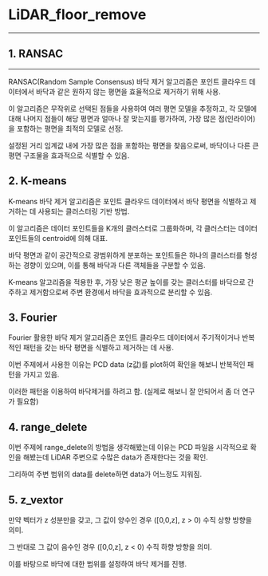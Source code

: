 # LiDAR_floor_remove

*****

## 1. RANSAC

*****

RANSAC(Random Sample Consensus) 바닥 제거 알고리즘은 포인트 클라우드 데이터에서 바닥과 같은 원하지 않는 평면을 효율적으로 제거하기 위해 사용. 

이 알고리즘은 무작위로 선택된 점들을 사용하여 여러 평면 모델을 추정하고, 각 모델에 대해 나머지 점들이 해당 평면과 얼마나 잘 맞는지를 평가하여, 가장 많은 점(인라이어)을 포함하는 평면을 최적의 모델로 선정. 

설정된 거리 임계값 내에 가장 많은 점을 포함하는 평면을 찾음으로써, 바닥이나 다른 큰 평면 구조물을 효과적으로 식별할 수 있음.


## 2. K-means

K-means 바닥 제거 알고리즘은 포인트 클라우드 데이터에서 바닥 평면을 식별하고 제거하는 데 사용되는 클러스터링 기반 방법. 

이 알고리즘은 데이터 포인트들을 K개의 클러스터로 그룹화하며, 각 클러스터는 데이터 포인트들의 centroid에 의해 대표.

바닥 평면과 같이 공간적으로 광범위하게 분포하는 포인트들은 하나의 클러스터를 형성하는 경향이 있으며, 이를 통해 바닥과 다른 객체들을 구분할 수 있음. 

K-means 알고리즘을 적용한 후, 가장 낮은 평균 높이를 갖는 클러스터를 바닥으로 간주하고 제거함으로써 주변 환경에서 바닥을 효과적으로 분리할 수 있음. 


## 3. Fourier

Fourier 활용한 바닥 제거 알고리즘은 포인트 클라우드 데이터에서 주기적이거나 반복적인 패턴을 갖는 바닥 평면을 식별하고 제거하는 데 사용.

이번 주제에서 사용한 이유는 PCD data (z값)를 plot하여 확인을 해보니 반복적인 패턴을 가지고 있음.

이러한 패턴을 이용하여 바닥제거를 하려고 함. (실제로 해보니 잘 안되어서 좀 더 연구가 필요함)


## 4. range_delete

이번 주제에 range_delete의 방법을 생각해봤는데 이유는 PCD 파일을 시각적으로 확인을 해봤는데 LiDAR 주변으로 수많은 data가 존재한다는 것을 확인.

그리하여 주변 범위의 data를 delete하면 data가 어느정도 지워짐.


## 5. z_vextor

만약 벡터가 z 성분만을 갖고, 그 값이 양수인 경우 ([0,0,z], z > 0) 수직 상향 방향을 의미. 

그 반대로 그 값이 음수인 경우 ([0,0,z], z < 0) 수직 하향 방향을 의미.

이를 바탕으로 바닥에 대한 범위를 설정하여 바닥 제거를 진행.
